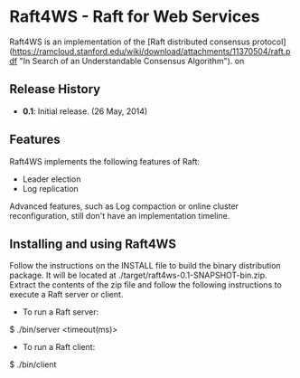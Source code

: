 Raft4WS - Raft for Web Services
=======

Raft4WS is an implementation of the [Raft distributed consensus protocol]
(https://ramcloud.stanford.edu/wiki/download/attachments/11370504/raft.pdf "In Search of an Understandable Consensus Algorithm").
on 

## Release History

* **0.1**: Initial release. (26 May, 2014)


## Features

Raft4WS implements the following features of Raft:
- Leader election
- Log replication

Advanced features, such as Log compaction or online cluster reconfiguration, still don't have an implementation timeline.

## Installing and using Raft4WS 

Follow the instructions on the INSTALL file to build the binary distribution package.
It will be located at ./target/raft4ws-0.1-SNAPSHOT-bin.zip.
Extract the contents of the zip file and follow the following instructions to execute a Raft server or client.

- To run a Raft server:

 $ ./bin/server <id> <timeout(ms)>

- To run a Raft client:

 $ ./bin/client
